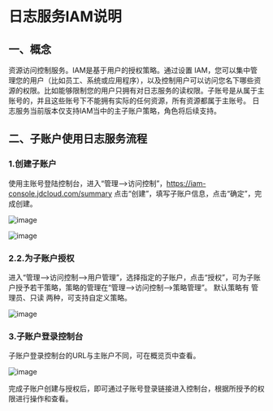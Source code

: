 # 日志服务IAM说明

## 一、概念

资源访问控制服务。IAM是基于用户的授权策略。通过设置 IAM，您可以集中管理您的用户（比如员工、系统或应用程序），以及控制用户可以访问您名下哪些资源的权限。比如能够限制您的用户只拥有对日志服务的读权限。子账号是从属于主账号的，并且这些账号下不能拥有实际的任何资源，所有资源都属于主账号。 
日志服务当前版本仅支持IAM当中的主子账户策略，角色将后续支持。

## 二、子账户使用日志服务流程

### 1.创建子账户

使用主账号登陆控制台，进入“管理—>访问控制”，https://iam-console.jdcloud.com/summary
点击“创建”，填写子账户信息，点击“确定”，完成创建。

![image](https://raw.githubusercontent.com/jdcloudcom/cn/zhangwenjie-only/image/LogService/LogserviceIAM/LS01.png)

![image](https://raw.githubusercontent.com/jdcloudcom/cn/zhangwenjie-only/image/LogService/LogserviceIAM/LS02.png)

### 2.2.为子账户授权

进入“管理-->访问控制-->用户管理”，选择指定的子账户，点击“授权”，可为子账户授予若干策略，策略的管理在“管理-->访问控制-->策略管理”。
默认策略有 管理员、只读 两种，可支持自定义策略。

![image](https://raw.githubusercontent.com/jdcloudcom/cn/zhangwenjie-only/image/LogService/LogserviceIAM/LS03.png)

### 3.子账户登录控制台

子账户登录控制台的URL与主账户不同，可在概览页中查看。

![image](https://raw.githubusercontent.com/jdcloudcom/cn/zhangwenjie-only/image/LogService/LogserviceIAM/LS04.png)

完成子账户创建与授权后，即可通过子账号登录链接进入控制台，根据所授予的权限进行操作和查看。
